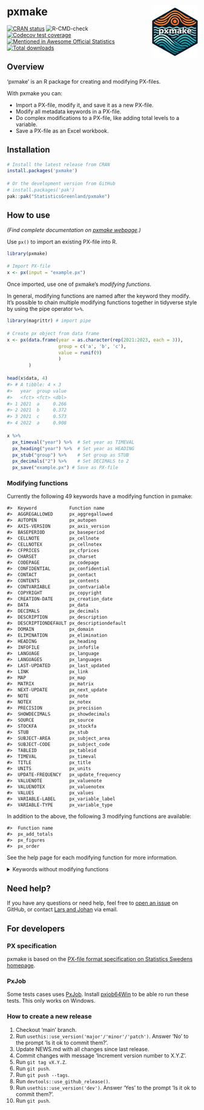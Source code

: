 
<!-- README.md is generated from README.Rmd. Please edit that file -->

# pxmake <a href="https://statisticsgreenland.github.io/pxmake/"><img src="man/figures/logo.png" align="right" height="139" alt="pxmake website" /></a>

<!-- badges: start -->

[![CRAN
status](https://www.r-pkg.org/badges/version/pxmake)](https://cran.r-project.org/package=pxmake)
![R-CMD-check](https://github.com/StatisticsGreenland/pxmake/actions/workflows/R-CMD-check.yml/badge.svg)
[![Codecov test
coverage](https://codecov.io/gh/StatisticsGreenland/pxmake/branch/main/graph/badge.svg)](https://app.codecov.io/gh/StatisticsGreenland/pxmake?branch=main)
[![Mentioned in Awesome Official
Statistics](https://awesome.re/mentioned-badge.svg)](https://github.com/SNStatComp/awesome-official-statistics-software)
[![Total
downloads](https://cranlogs.r-pkg.org/badges/grand-total/pxmake)](https://cran.r-project.org/package=pxmake)
<!-- badges: end -->

## Overview

‘pxmake’ is an R package for creating and modifying PX-files.

With pxmake you can:

- Import a PX-file, modify it, and save it as a new PX-file.
- Modify all metadata keywords in a PX-file.
- Do complex modifications to a PX-file, like adding total levels to a
  variable.
- Save a PX-file as an Excel workbook.

## Installation

``` r
# Install the latest release from CRAN
install.packages('pxmake')

# Or the development version from GitHub
# install.packages('pak')
pak::pak("StatisticsGreenland/pxmake")
```

## How to use

*(Find complete documentation on [pxmake
webpage](https://statisticsgreenland.github.io/pxmake/).)*

Use `px()` to import an existing PX-file into R.

``` r
library(pxmake)

# Import PX-file
x <- px(input = "example.px")
```

Once imported, use one of pxmake’s *modifying functions*.

In general, modifying functions are named after the keyword they modify.
It’s possible to chain multiple modifying functions together in
tidyverse style by using the pipe operator `%>%`.

``` r
library(magrittr) # import pipe

# Create px object from data frame
x <- px(data.frame(year = as.character(rep(2021:2023, each = 3)), 
                   group = c('a', 'b', 'c'), 
                   value = runif(9)
                   )
        ) 

head(x$data, 4)
#> # A tibble: 4 × 3
#>   year  group value
#>   <fct> <fct> <dbl>
#> 1 2021  a     0.266
#> 2 2021  b     0.372
#> 3 2021  c     0.573
#> 4 2022  a     0.908

x %>% 
  px_timeval("year") %>%  # Set year as TIMEVAL
  px_heading("year") %>%  # Set year as HEADING
  px_stub("group") %>%    # Set group as STUB
  px_decimals("2") %>%    # Set DECIMALS to 2
  px_save("example.px") # Save as PX-file
```

### Modifying functions

Currently the following 49 keywords have a modifying function in pxmake:

    #>  Keyword            Function name        
    #>  AGGREGALLOWED      px_aggregallowed     
    #>  AUTOPEN            px_autopen           
    #>  AXIS-VERSION       px_axis_version      
    #>  BASEPERIOD         px_baseperiod        
    #>  CELLNOTE           px_cellnote          
    #>  CELLNOTEX          px_cellnotex         
    #>  CFPRICES           px_cfprices          
    #>  CHARSET            px_charset           
    #>  CODEPAGE           px_codepage          
    #>  CONFIDENTIAL       px_confidential      
    #>  CONTACT            px_contact           
    #>  CONTENTS           px_contents          
    #>  CONTVARIABLE       px_contvariable      
    #>  COPYRIGHT          px_copyright         
    #>  CREATION-DATE      px_creation_date     
    #>  DATA               px_data              
    #>  DECIMALS           px_decimals          
    #>  DESCRIPTION        px_description       
    #>  DESCRIPTIONDEFAULT px_descriptiondefault
    #>  DOMAIN             px_domain            
    #>  ELIMINATION        px_elimination       
    #>  HEADING            px_heading           
    #>  INFOFILE           px_infofile          
    #>  LANGUAGE           px_language          
    #>  LANGUAGES          px_languages         
    #>  LAST-UPDATED       px_last_updated      
    #>  LINK               px_link              
    #>  MAP                px_map               
    #>  MATRIX             px_matrix            
    #>  NEXT-UPDATE        px_next_update       
    #>  NOTE               px_note              
    #>  NOTEX              px_notex             
    #>  PRECISION          px_precision         
    #>  SHOWDECIMALS       px_showdecimals      
    #>  SOURCE             px_source            
    #>  STOCKFA            px_stockfa           
    #>  STUB               px_stub              
    #>  SUBJECT-AREA       px_subject_area      
    #>  SUBJECT-CODE       px_subject_code      
    #>  TABLEID            px_tableid           
    #>  TIMEVAL            px_timeval           
    #>  TITLE              px_title             
    #>  UNITS              px_units             
    #>  UPDATE-FREQUENCY   px_update_frequency  
    #>  VALUENOTE          px_valuenote         
    #>  VALUENOTEX         px_valuenotex        
    #>  VALUES             px_values            
    #>  VARIABLE-LABEL     px_variable_label    
    #>  VARIABLE-TYPE      px_variable_type

In addition to the above, the following 3 modifying functions are
available:

    #>  Function name
    #>  px_add_totals
    #>  px_figures   
    #>  px_order

See the help page for each modifying function for more information.

<details>
<summary>
Keywords without modifying functions
</summary>

These 36 keywords currently doesn’t have a modifying function, but can
be implemented.

    #>  Keyword             Function name          Priority Complexity
    #>  ATTRIBUTE-ID        px_attribute_id                           
    #>  ATTRIBUTE-TEXT      px_attribute_text                         
    #>  ATTRIBUTES          px_attributes                             
    #>  DATABASE            px_database                               
    #>  DATANOTE            px_datanote                               
    #>  DATANOTECELL        px_datanotecell                           
    #>  DATANOTESUM         px_datanotesum                            
    #>  DATASYMBOL1         px_datasymbol1                            
    #>  DATASYMBOL2         px_datasymbol2                            
    #>  DATASYMBOL3         px_datasymbol3                            
    #>  DATASYMBOL4         px_datasymbol4                            
    #>  DATASYMBOL5         px_datasymbol5                            
    #>  DATASYMBOL6         px_datasymbol6                            
    #>  DATASYMBOLNIL       px_datasymbolnil                          
    #>  DATASYMBOLSUM       px_datasymbolsum                          
    #>  DAYADJ              px_dayadj                                 
    #>  DEFAULT-GRAPH       px_default_graph                          
    #>  DIRECTORY-PATH      px_directory_path                         
    #>  DOUBLECOLUMN        px_doublecolumn                           
    #>  FIRST-PUBLISHED     px_first_published                        
    #>  HIERARCHIES         px_hierarchies                            
    #>  HIERARCHYLEVELS     px_hierarchylevels                        
    #>  HIERARCHYLEVELSOPEN px_hierarchylevelsopen                    
    #>  HIERARCHYNAMES      px_hierarchynames                         
    #>  INFO                px_info                                   
    #>  KEYS                px_keys                                   
    #>  META-ID             px_meta_id                                
    #>  OFFICIAL-STATISTICS px_official_statistics                    
    #>  PARTITIONED         px_partitioned                            
    #>  PRESTEXT            px_prestext                               
    #>  PX-SERVER           px_px_server                              
    #>  REFPERIOD           px_refperiod                              
    #>  ROUNDING            px_rounding                               
    #>  SEASADJ             px_seasadj                                
    #>  SURVEY              px_survey                                 
    #>  SYNONYMS            px_synonyms

Finally these 2 keywords will not have a modifying function, because
they are automatically determined by the data.

    #>  Keyword     
    #>  CODES       
    #>  VARIABLECODE

</details>

## Need help?

If you have any questions or need help, feel free to [open an
issue](https://github.com/StatisticsGreenland/pxmake/issues/new) on
GitHub, or contact [Lars and
Johan](https://github.com/StatisticsGreenland/pxmake/graphs/contributors)
via email.

## For developers

### PX specification

pxmake is based on the [PX-file format specification on Statistics
Swedens
homepage](https://www.scb.se/globalassets/vara-tjanster/px-programmen/px-file_format_specification_2013.pdf).

### PxJob

Some tests cases uses
[PxJob](https://stat.fi/tup/tilastotietokannat/px-tuoteperhe_en.html).
Install [pxjob64Win](https://github.com/StatisticsGreenland/pxjob64Win)
to be able ro run these tests. This only works on Windows.

### How to create a new release

1.  Checkout ‘main’ branch.
2.  Run `usethis::use_version('major'/'minor'/'patch')`. Answer ‘No’ to
    the prompt ‘Is it ok to commit them?’.
3.  Update NEWS.md with all changes since last release.
4.  Commit changes with message ‘Increment version number to X.Y.Z’.
5.  Run `git tag vX.Y.Z`.
6.  Run `git push`.
7.  Run `git push --tags`.
8.  Run `devtools::use_github_release()`.
9.  Run `usethis::use_version('dev')`. Answer ‘Yes’ to the prompt ‘Is it
    ok to commit them?’.
10. Run `git push`.
